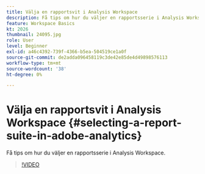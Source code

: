 ```yaml
---
title: Välja en rapportsvit i Analysis Workspace
description: Få tips om hur du väljer en rapportsserie i Analysis Workspace.
feature: Workspace Basics
kt: 2026
thumbnail: 24095.jpg
role: User
level: Beginner
exl-id: a46c4392-739f-4366-b5ea-504519ce1a0f
source-git-commit: de2adda096458119c3de42e85de4d49898576113
workflow-type: tm+mt
source-wordcount: '38'
ht-degree: 0%

---
```


# Välja en rapportsvit i Analysis Workspace {#selecting-a-report-suite-in-adobe-analytics}

Få tips om hur du väljer en rapportsserie i Analysis Workspace.

>[!VIDEO](https://video.tv.adobe.com/v/23967/?quality=12&learn=on)

